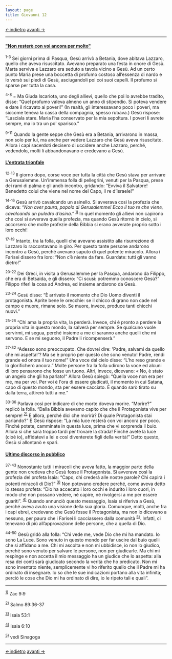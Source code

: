 ```yaml
---
layout: page
title: Giovanni 12
---
```

[<-indietro](gv11.html) [avanti ->](gv13.html)

--------------------------------
#### <a href="" id="non_restero_con_voi_ancora_per_molto">&quot;Non resterò con voi ancora per molto&quot;</a>

<sup>1-3</sup> Sei giorni prima di Pasqua, Gesù arrivò a Betania, dove abitava Lazzaro, quello che aveva risuscitato. Avevano preparato una festa in onore di Gesù. Marta serviva e Lazzaro era seduto a tavola vicino a Gesù. Ad un certo punto Maria prese una boccetta di profumo costoso all’essenza di nardo e lo versò sui piedi di Gesù, asciugandoli poi coi suoi capelli. Il profumo si sparse per tutta la casa.

<sup>4-8</sup> = Ma Giuda Iscariota, uno degli allievi, quello che poi lo avrebbe tradito, disse: “Quel profumo valeva almeno un anno di stipendio. Si poteva vendere e dare il ricavato ai poveri!” (In realtà, gli interessavano poco i poveri, ma siccome teneva la cassa della compagnia, spesso rubava.) Gesù rispose: “Lasciala stare. Maria l’ha conservato per la mia sepoltura. I poveri li avrete sempre, ma io tra un po' sparisco.”

<sup>9-11</sup> Quando la gente seppe che Gesù era a Betania, arrivarono in massa, non solo per lui, ma anche per vedere Lazzaro che Gesù aveva risuscitato. Allora i capi sacerdoti decisero di uccidere anche Lazzaro, perché, vedendolo, molti li abbandonavano e credevano a Gesù.

#### <a href="" id="l_entrata_trionfale">L'entrata trionfale</a>

<sup>12-13</sup> Il giorno dopo, corse voce per tutta la città che Gesù stava per arrivare a Gerusalemme. Un’immensa folla di pellegrini, venuti per la Pasqua, prese dei rami di palma e gli andò incontro, gridando: “Evviva il Salvatore! Benedetto colui che viene nel nome del Capo, il re d’Israele!”

<sup>14-16</sup> Gesù arrivò cavalcando un asinello. Si avverava così la profezia che diceva: *“Non aver paura, popolo di Gerusalemme! Ecco il tuo re che viene, cavalcando un puledro d’asina.”* <sup><a href="#fn__1" id="fnt__1" class="fn_top">1)</a></sup> In quel momento gli allievi non capirono che così si avverava quella profezia, ma quando Gesù ritornò in cielo, si accorsero che molte profezie della Bibbia si erano avverate proprio sotto i loro occhi!

<sup>17-19</sup> Intanto, tra la folla, quelli che avevano assistito alla risurrezione di Lazzaro lo raccontavano in giro. Per questo tante persone andarono incontro a Gesù, perché avevano saputo di quel potente miracolo. Allora i Farisei dissero fra loro: “Non c’è niente da fare. Guardate: tutti gli vanno dietro!”

<sup>20-22</sup> Dei Greci, in visita a Gerusalemme per la Pasqua, andarono da Filippo, che era di Betsaida, e gli dissero: “Ci scusi: potremmo conoscere Gesù?” Filippo riferì la cosa ad Andrea, ed insieme andarono da Gesù.

<sup>23-24</sup> Gesù disse: “È arrivato il momento che Dio Uomo diventi il protagonista. Aprite bene le orecchie: se il chicco di grano non cade nel campo e muore, rimane solo. Se muore, invece, produce tanti chicchi nuovi.”

<sup>25-26</sup> “Chi ama la propria vita, la perderà. Invece, chi è pronto a perdere la propria vita in questo mondo, la salverà per sempre. Se qualcuno vuole servirmi, mi segua, perché insieme a me ci saranno anche quelli che mi servono. E se mi seguono, il Padre li ricompenserà.”

<sup>27-32</sup> “Adesso sono preoccupato. Che dovrei dire: 'Padre, salvami da quello che mi aspetta!'? Ma se è proprio per questo che sono venuto! Padre, rendi grande ed onora il tuo nome!” Una voce dal cielo disse: “L’ho reso grande e lo glorificherò ancora.” Molte persone fra la folla udirono la voce ed alcuni di loro pensarono che fosse un tuono. Altri, invece, dicevano: « No, è stato un angelo che gli ha parlato!“ Allora Gesù spiegò: “Quella voce non era per me, ma per voi. Per voi è l'ora di essere giudicati, il momento in cui Satana, capo di questo mondo, sta per essere cacciato. E quando sarò tirato su dalla terra, attirerò tutti a me.”

<sup>33-36</sup> Parlava così per indicare di che morte doveva morire. “Morire?” replicò la folla. “Dalla Bibbia avevamo capito che che il Protagonista vive per sempre! <sup><a href="#fn__2" id="fnt__2" class="fn_top">2)</a></sup> E allora, perché dici che morirà? Di quale Protagonista stai parlando?” E Gesù rispose: “La mia luce resterà con voi ancora per poco. Finché potete, camminate in questa luce, prima che vi sorprenda il buio. Allora sì che sarà troppo tardi per trovare la strada! Finché avete la luce (cioè io), affidatevi a lei e così diventerete figli della verità!” Detto questo, Gesù si allontanò e sparì.

#### <a href="" id="ultimo_discorso_in_pubblico">Ultimo discorso in pubblico</a>

<sup>37-43</sup> Nonostante tutti i miracoli che aveva fatto, la maggior parte della gente non credeva che Gesù fosse il Protagonista. Si avverava così la profezia del profeta Isaia: “Capo, chi crederà alle nostre parole? Chi capirà i potenti miracoli di Dio?” <sup><a href="#fn__3" id="fnt__3" class="fn_top">3)</a></sup> Non potevano credere perché, come aveva detto lo stesso profeta: “Dio ha accecato i loro occhi e indurito i loro cuori, in modo che non possano vedere, né capire, né rivolgersi a me per essere guariti”. <sup><a href="#fn__4" id="fnt__4" class="fn_top">4)</a></sup> Quando annunciò questo messaggio, Isaia si riferiva a Gesù, perché aveva avuto una visione della sua gloria. Comunque, molti, anche fra i capi ebrei, credevano che Gesù fosse il Protagonista, ma non lo dicevano a nessuno, per paura che i Farisei li cacciassero dalla comunità <sup><a href="#fn__5" id="fnt__5" class="fn_top">5)</a></sup>. Infatti, ci tenevano di più all’approvazione delle persone, che a quella di Dio.

<sup>44-50</sup> Gesù gridò alla folla: “Chi vede me, vede Dio che mi ha mandato. Io sono La Luce. Sono venuto in questo mondo per far uscire dal buio quelli che si affidano a me. Chi mi ascolta e non mi ubbidisce, io non lo giudico, perché sono venuto per salvare le persone, non per giudicarle. Ma chi mi respinge e non accetta il mio messaggio ha un giudice che lo aspetta: alla resa dei conti sarà giudicato secondo la verità che ho predicato. Non mi sono inventato niente, semplicemente vi ho riferito quello che il Padre mi ha ordinato di insegnare. Io so che le sue indicazioni portano alla vita infinita; perciò le cose che Dio mi ha ordinato di dire, io le ripeto tali e quali”.

--------------------------------
<sup><a href="#fnt__1" id="fn__1" class="fn_bot">1)</a></sup>
Zac 9:9

<sup><a href="#fnt__2" id="fn__2" class="fn_bot">2)</a></sup>
Salmo 89:36-37

<sup><a href="#fnt__3" id="fn__3" class="fn_bot">3)</a></sup>
Isaia 53:1

<sup><a href="#fnt__4" id="fn__4" class="fn_bot">4)</a></sup>
Isaia 6:10

<sup><a href="#fnt__5" id="fn__5" class="fn_bot">5)</a></sup>
vedi Sinagoga

--------------------------------
[<-indietro](gv11.html) [avanti ->](gv13.html)
